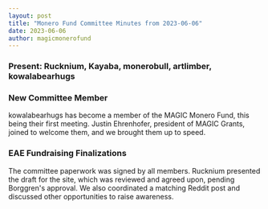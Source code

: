 ```yaml
---
layout: post
title: "Monero Fund Committee Minutes from 2023-06-06"
date: 2023-06-06
author: magicmonerofund
---
```


### Present: Rucknium, Kayaba, monerobull, artlimber, kowalabearhugs

### New Committee Member

kowalabearhugs has become a member of the MAGIC Monero Fund, this being their first meeting. Justin Ehrenhofer, president of MAGIC Grants, joined to welcome them, and we brought them up to speed.

### EAE Fundraising Finalizations

The committee paperwork was signed by all members. Rucknium presented the draft for the site, which was reviewed and agreed upon, pending Borggren's approval. We also coordinated a matching Reddit post and discussed other opportunities to raise awareness.
